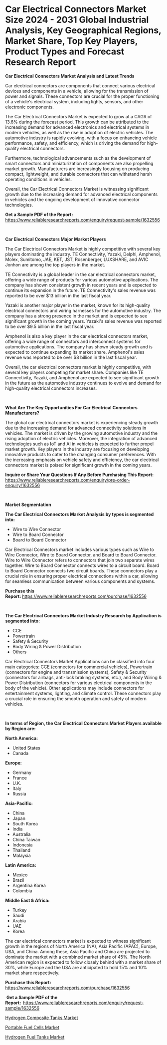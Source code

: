 <p><h1>Car Electrical Connectors Market Size 2024 - 2031 Global Industrial Analysis, Key Geographical Regions, Market Share, Top Key Players, Product Types and Forecast Research Report</h1></p><p><strong>Car Electrical Connectors Market Analysis and Latest Trends</strong></p>
<p><p>Car electrical connectors are components that connect various electrical devices and components in a vehicle, allowing for the transmission of power and signals. These connectors are crucial for the proper functioning of a vehicle's electrical system, including lights, sensors, and other electronic components.</p><p>The Car Electrical Connectors Market is expected to grow at a CAGR of 13.6% during the forecast period. This growth can be attributed to the increasing demand for advanced electronics and electrical systems in modern vehicles, as well as the rise in adoption of electric vehicles. The automotive industry is rapidly evolving, with a focus on enhancing vehicle performance, safety, and efficiency, which is driving the demand for high-quality electrical connectors.</p><p>Furthermore, technological advancements such as the development of smart connectors and miniaturization of components are also propelling market growth. Manufacturers are increasingly focusing on producing compact, lightweight, and durable connectors that can withstand harsh operating conditions in vehicles.</p><p>Overall, the Car Electrical Connectors Market is witnessing significant growth due to the increasing demand for advanced electrical components in vehicles and the ongoing development of innovative connector technologies.</p></p>
<p><strong>Get a Sample PDF of the Report:&nbsp;</strong> <a href="https://www.reliableresearchreports.com/enquiry/request-sample/1632556">https://www.reliableresearchreports.com/enquiry/request-sample/1632556</a></p>
<p>&nbsp;</p>
<p><strong>Car Electrical Connectors Major Market Players</strong></p>
<p><p>The Car Electrical Connectors Market is highly competitive with several key players dominating the industry. TE Connectivity, Yazaki, Delphi, Amphenol, Molex, Sumitomo, JAE, KET, JST, Rosenberger, LUXSHARE, and AVIC Jonhon are among the top players in the market.</p><p>TE Connectivity is a global leader in the car electrical connectors market, offering a wide range of products for various automotive applications. The company has shown consistent growth in recent years and is expected to continue its expansion in the future. TE Connectivity's sales revenue was reported to be over $13 billion in the last fiscal year.</p><p>Yazaki is another major player in the market, known for its high-quality electrical connectors and wiring harnesses for the automotive industry. The company has a strong presence in the market and is expected to see significant growth in the coming years. Yazaki's sales revenue was reported to be over $9.5 billion in the last fiscal year.</p><p>Amphenol is also a key player in the car electrical connectors market, offering a wide range of connectors and interconnect systems for automotive applications. The company has shown steady growth and is expected to continue expanding its market share. Amphenol's sales revenue was reported to be over $8 billion in the last fiscal year.</p><p>Overall, the car electrical connectors market is highly competitive, with several key players competing for market share. Companies like TE Connectivity, Yazaki, and Amphenol are expected to see significant growth in the future as the automotive industry continues to evolve and demand for high-quality electrical connectors increases.</p></p>
<p>&nbsp;</p>
<p><strong>What Are The Key Opportunities For Car Electrical Connectors Manufacturers?</strong></p>
<p><p>The global car electrical connectors market is experiencing steady growth due to the increasing demand for advanced connectivity solutions in vehicles. The market is driven by the growing automotive industry and the rising adoption of electric vehicles. Moreover, the integration of advanced technologies such as IoT and AI in vehicles is expected to further propel market growth. Key players in the industry are focusing on developing innovative products to cater to the changing consumer preferences. With the increasing emphasis on vehicle safety and efficiency, the car electrical connectors market is poised for significant growth in the coming years.</p></p>
<p><strong>Inquire or Share Your Questions If Any Before Purchasing This Report:</strong> <a href="https://www.reliableresearchreports.com/enquiry/pre-order-enquiry/1632556">https://www.reliableresearchreports.com/enquiry/pre-order-enquiry/1632556</a></p>
<p>&nbsp;</p>
<p><strong>Market Segmentation</strong></p>
<p><strong>The Car Electrical Connectors Market Analysis by types is segmented into:</strong></p>
<p><ul><li>Wire to Wire Connector</li><li>Wire to Board Connector</li><li>Board to Board Connector</li></ul></p>
<p><p>Car Electrical Connectors market includes various types such as Wire to Wire Connector, Wire to Board Connector, and Board to Board Connector. Wire to Wire Connector refers to connectors that join two separate wires together. Wire to Board Connector connects wires to a circuit board. Board to Board Connector connects two circuit boards. These connectors play a crucial role in ensuring proper electrical connections within a car, allowing for seamless communication between various components and systems.</p></p>
<p><strong>Purchase this Report:&nbsp;</strong><a href="https://www.reliableresearchreports.com/purchase/1632556">https://www.reliableresearchreports.com/purchase/1632556</a></p>
<p>&nbsp;</p>
<p><strong>The Car Electrical Connectors Market Industry Research by Application is segmented into:</strong></p>
<p><ul><li>CCE</li><li>Powertrain</li><li>Safety & Security</li><li>Body Wiring & Power Distribution</li><li>Others</li></ul></p>
<p><p>Car Electrical Connectors Market Applications can be classified into four main categories: CCE (connectors for commercial vehicles), Powertrain (connectors for engine and transmission systems), Safety & Security (connectors for airbags, anti-lock braking systems, etc.), and Body Wiring & Power Distribution (connectors for various electrical components in the body of the vehicle). Other applications may include connectors for entertainment systems, lighting, and climate control. These connectors play a crucial role in ensuring the smooth operation and safety of modern vehicles.</p></p>
<p>&nbsp;</p>
<p><strong>In terms of Region, the Car Electrical Connectors Market Players available by Region are:</strong></p>
<p>
    <p> <strong> North America: </strong>
        <ul>
            <li>United States</li>
            <li>Canada</li>
        </ul>
        </p> 
    <p> <strong> Europe: </strong>
        <ul>
            <li>Germany</li>
            <li>France</li>
            <li>U.K.</li>
            <li>Italy</li>
            <li>Russia</li>
        </ul>
        </p> 
    <p> <strong> Asia-Pacific: </strong>
        <ul>
            <li>China</li>
            <li>Japan</li>
            <li>South Korea</li>
            <li>India</li>
            <li>Australia</li>
            <li>China Taiwan</li>
            <li>Indonesia</li>
            <li>Thailand</li>
            <li>Malaysia</li>
        </ul>
        </p> 
    <p> <strong> Latin America: </strong>
        <ul>
            <li>Mexico</li>
            <li>Brazil</li>
            <li>Argentina Korea</li>
            <li>Colombia</li>
        </ul>
        </p> 
    <p> <strong> Middle East & Africa: </strong>
        <ul>
            <li>Turkey</li>
            <li>Saudi</li>
            <li>Arabia</li>
            <li>UAE</li>
            <li>Korea</li>
        </ul>
    </p>
    </p>
<p><p>The car electrical connectors market is expected to witness significant growth in the regions of North America (NA), Asia Pacific (APAC), Europe, USA, and China. Among these, Asia Pacific and China are projected to dominate the market with a combined market share of 45%. The North American region is expected to follow closely behind with a market share of 30%, while Europe and the USA are anticipated to hold 15% and 10% market share respectively.</p></p>
<p><strong>Purchase this Report: </strong><a href="https://www.reliableresearchreports.com/purchase/1632556">https://www.reliableresearchreports.com/purchase/1632556</a></p>
<p>&nbsp;<strong>Get a Sample PDF of the Report:&nbsp;&nbsp;</strong><a href="https://www.reliableresearchreports.com/enquiry/request-sample/1632556">https://www.reliableresearchreports.com/enquiry/request-sample/1632556</a></p>
<p><strong></strong></p>
<p><p><a href="https://view.publitas.com/reportprime-1/hydrogen-composite-tanks-market-centers-on-aspects-such-as-market-growth-market-share-market-opportunity-and-projected-forecasts-spanning-from-2023-to-2030/">Hydrogen Composite Tanks Market</a></p><p><a href="https://view.publitas.com/reportprime-1/portable-fuel-cells-market-size-market-share-and-global-market-analysis-report-2023-2030/">Portable Fuel Cells Market</a></p><p><a href="https://view.publitas.com/reportprime-1/hydrogen-fuel-tanks-market-size-global-industry-overview-market-segmentation-and-forecast-2023-to-2030/">Hydrogen Fuel Tanks Market</a></p></p>